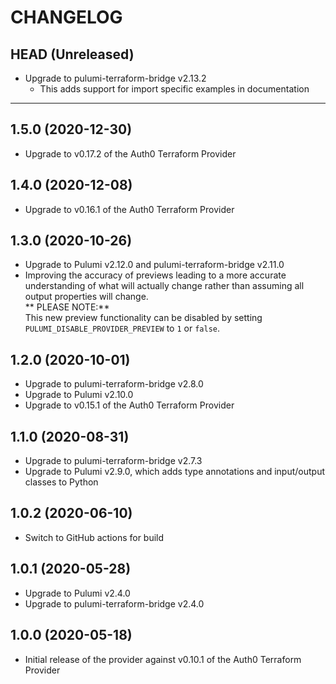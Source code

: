 CHANGELOG
=========

## HEAD (Unreleased)
* Upgrade to pulumi-terraform-bridge v2.13.2
  * This adds support for import specific examples in documentation

---

## 1.5.0 (2020-12-30)
* Upgrade to v0.17.2 of the Auth0 Terraform Provider

## 1.4.0 (2020-12-08)
* Upgrade to v0.16.1 of the Auth0 Terraform Provider

## 1.3.0 (2020-10-26)
* Upgrade to Pulumi v2.12.0 and pulumi-terraform-bridge v2.11.0
* Improving the accuracy of previews leading to a more accurate understanding of what will actually change rather than assuming all output properties will change.  
  ** PLEASE NOTE:**  
  This new preview functionality can be disabled by setting `PULUMI_DISABLE_PROVIDER_PREVIEW` to `1` or `false`.

## 1.2.0 (2020-10-01)
* Upgrade to pulumi-terraform-bridge v2.8.0
* Upgrade to Pulumi v2.10.0
* Upgrade to v0.15.1 of the Auth0 Terraform Provider

## 1.1.0 (2020-08-31)
* Upgrade to pulumi-terraform-bridge v2.7.3
* Upgrade to Pulumi v2.9.0, which adds type annotations and input/output classes to Python

## 1.0.2 (2020-06-10)
* Switch to GitHub actions for build

## 1.0.1 (2020-05-28)
* Upgrade to Pulumi v2.4.0
* Upgrade to pulumi-terraform-bridge v2.4.0

## 1.0.0 (2020-05-18)
* Initial release of the provider against v0.10.1 of the Auth0 Terraform Provider
